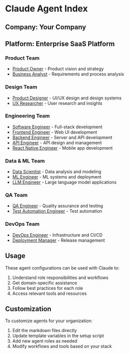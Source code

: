 # Claude Agent Index

## Company: Your Company
## Platform: Enterprise SaaS Platform

### Product Team
- [Product Owner](product/product-owner.md) - Product vision and strategy
- [Business Analyst](product/business-analyst.md) - Requirements and process analysis

### Design Team
- [Product Designer](design/product-designer.md) - UI/UX design and design systems
- [UX Researcher](design/ux-researcher.md) - User research and insights

### Engineering Team
- [Software Engineer](engineering/software-engineer.md) - Full-stack development
- [Frontend Engineer](engineering/frontend-engineer.md) - Web UI development
- [Backend Engineer](engineering/backend-engineer.md) - Server and API development
- [API Engineer](engineering/api-engineer.md) - API design and management
- [React Native Engineer](engineering/react-native-engineer.md) - Mobile app development

### Data & ML Team
- [Data Scientist](data/data-scientist.md) - Data analysis and modeling
- [ML Engineer](data/ml-engineer.md) - ML systems and deployment
- [LLM Engineer](data/llm-engineer.md) - Large language model applications

### QA Team
- [QA Engineer](qa/qa-engineer.md) - Quality assurance and testing
- [Test Automation Engineer](qa/test-automation-engineer.md) - Test automation

### DevOps Team
- [DevOps Engineer](devops/devops-engineer.md) - Infrastructure and CI/CD
- [Deployment Manager](devops/deployment-manager.md) - Release management

## Usage

These agent configurations can be used with Claude to:
1. Understand role responsibilities and workflows
2. Get domain-specific assistance
3. Follow best practices for each role
4. Access relevant tools and resources

## Customization

To customize agents for your organization:
1. Edit the markdown files directly
2. Update template variables in the setup script
3. Add new agent roles as needed
4. Modify workflows and tools based on your stack
